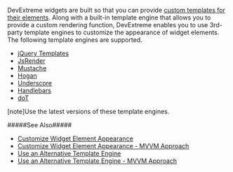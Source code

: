 DevExtreme widgets are built so that you can provide [custom templates for their elements](/Documentation/Guide/UI_Widgets/Common/Customize_Widget_Element_Appearance/#Customize_Widget_Element_Appearance). Along with a built-in template engine that allows you to provide a custom rendering function, DevExtreme enables you to use 3rd-party template engines to customize the appearance of widget elements. The following template engines are supported.

- [jQuery Templates](https://github.com/BorisMoore/jquery-tmpl)
- [JsRender](https://github.com/BorisMoore/jsrender)
- [Mustache](https://mustache.github.io)
- [Hogan](https://twitter.github.io/hogan.js)
- [Underscore](https://underscorejs.org)
- [Handlebars](https://handlebarsjs.com)
- [doT](https://olado.github.io/doT/index.html)

[note]Use the latest versions of these template engines.

#####See Also#####
- [Customize Widget Element Appearance](/concepts/10%20UI%20Widgets/80%20Common/30%20Customize%20Widget%20Element%20Appearance '/Documentation/Guide/UI_Widgets/Common/Customize_Widget_Element_Appearance/')
- [Customize Widget Element Appearance - MVVM Approach](/concepts/10%20UI%20Widgets/80%20Common/35%20Customize%20Widget%20Element%20Appearance%20-%20MVVM%20Approach '/Documentation/Guide/UI_Widgets/Common/Customize_Widget_Element_Appearance_-_MVVM_Approach/')
- [Use an Alternative Template Engine](/concepts/10%20UI%20Widgets/80%20Common/30%20Customize%20Widget%20Element%20Appearance/5%20Use%20an%20Alternative%20Template%20Engine.md '/Documentation/Guide/UI_Widgets/Common/Customize_Widget_Element_Appearance/#Use_an_Alternative_Template_Engine')
- [Use an Alternative Template Engine - MVVM Approach](/Documentation/Guide/UI_Widgets/Common/Customize_Widget_Element_Appearance_-_MVVM_Approach/#Use_an_Alternative_Template_Engine)


